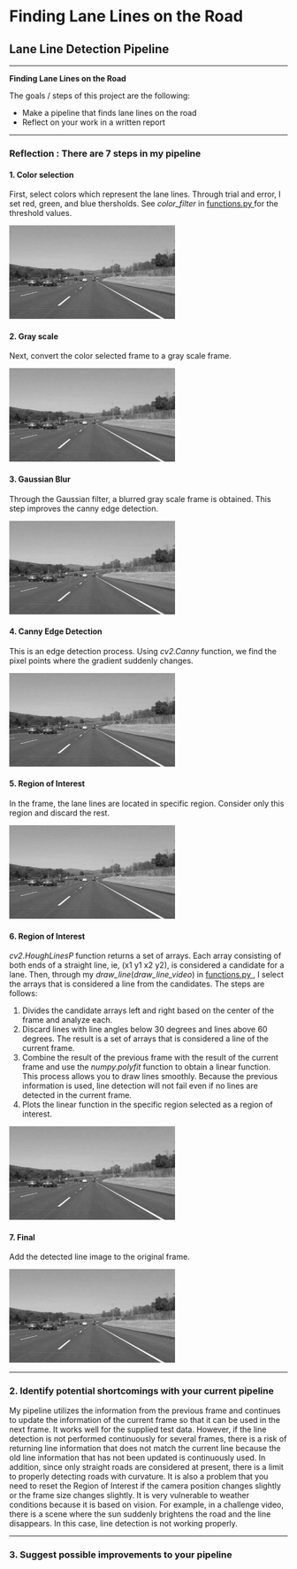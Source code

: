 # **Finding Lane Lines on the Road** 

## Lane Line Detection Pipeline

---

**Finding Lane Lines on the Road**

The goals / steps of this project are the following:
* Make a pipeline that finds lane lines on the road
* Reflect on your work in a written report


[//]: # (Image References)

[image1]: ./examples/grayscale.jpg "Grayscale"

---

### Reflection : There are 7 steps in my pipeline


#### 1. Color selection

First, select colors which represent the lane lines. Through trial and error, I set red, green, and blue thersholds. See _color_filter_ in [functions.py ]() for the threshold values.

![alt text][image1]


#### 2. Gray scale

Next, convert the color selected frame to a gray scale frame.

![alt text][image1]


#### 3. Gaussian Blur

Through the Gaussian filter, a blurred gray scale frame is obtained. This step improves the canny edge detection.

![alt text][image1]


#### 4. Canny Edge Detection

This is an edge detection process. Using _cv2.Canny_ function, we find the pixel points where the gradient suddenly changes.

![alt text][image1]


#### 5. Region of Interest

In the frame, the lane lines are located in specific region. Consider only this region and discard the rest. 

![alt text][image1]


#### 6. Region of Interest

_cv2.HoughLinesP_ function returns a set of arrays. Each array consisting of both ends of a straight line, ie, (x1 y1 x2 y2), is considered a candidate for a lane. Then, through my _draw_line_(_draw_line_video_) in [functions.py ](), I select the arrays that is considered a line from the candidates. The steps are follows:

1. Divides the candidate arrays left and right based on the center of the frame and analyze each.
2. Discard lines with line angles below 30 degrees and lines above 60 degrees. The result is a set of arrays that is considered a line of the current frame.
3. Combine the result of the previous frame with the result of the current frame and use the _numpy.polyfit_ function to obtain a linear function. This process allows you to draw lines smoothly. Because the previous information is used, line detection will not fail even if no lines are detected in the current frame. 
4. Plots the linear function in the specific region selected as a region of interest.

![alt text][image1]


#### 7. Final

Add the detected line image to the original frame.

![alt text][image1]

---

### 2. Identify potential shortcomings with your current pipeline

My pipeline utilizes the information from the previous frame and continues to update the information of the current frame so that it can be used in the next frame. It works well for the supplied test data. However, if the line detection is not performed continuously for several frames, there is a risk of returning line information that does not match the current line because the old line information that has not been updated is continuously used. In addition, since only straight roads are considered at present, there is a limit to properly detecting roads with curvature. It is also a problem that you need to reset the Region of Interest if the camera position changes slightly or the frame size changes slightly. It is very vulnerable to weather conditions because it is based on vision. For example, in a challenge video, there is a scene where the sun suddenly brightens the road and the line disappears. In this case, line detection is not working properly.

----

### 3. Suggest possible improvements to your pipeline

